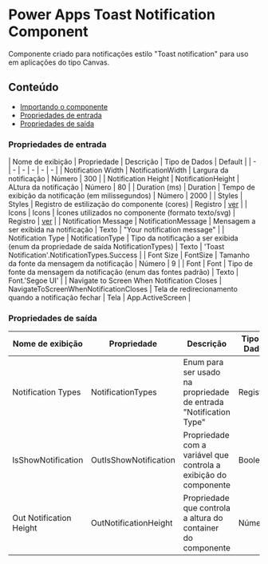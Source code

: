 # Power Apps Toast Notification Component
Componente criado para notificações estilo "Toast notification" para uso em aplicações do tipo Canvas.

## Conteúdo

- [Importando o componente](https://github.com/eduardoreisfernandes/Power-Apps-Toast-Notification-Component/blob/main/Importando%20o%20componente.md)
- [Propriedades de entrada](#propriedades-de-entrada)
- [Propriedades de saída](#propriedades-de-saída)

### Propriedades de entrada

| Nome de exibição | Propriedade | Descrição | Tipo de Dados | Default |
| - | - | - | - | - | - |
| Notification Width | NotificationWidth | Largura da notificação | Número | 300 |
| Notification Height | NotificationHeight | ALtura da notificação | Número | 80 |
| Duration (ms) | Duration | Tempo de exibição da notificação (em milissegundos) | Número | 2000 |
| Styles | Styles | Registro de estilização do componente (cores) | Registro | [ver](https://github.com/eduardoreisfernandes/Power-Apps-Toast-Notification-Component/blob/main/Importando%20o%20componente.md) |
| Icons | Icons | Ícones utilizados no componente (formato texto/svg) | Registro | [ver](https://github.com/eduardoreisfernandes/Power-Apps-Toast-Notification-Component/blob/main/Importando%20o%20componente.md) |
| Notification Message | NotificationMessage | Mensagem a ser exibida na notificação | Texto | "Your notification message" |
| Notification Type | NotificationType | Tipo da notificação a ser exibida (enum da propriedade de saída NotificationTypes) | Texto | 'Toast Notification'.NotificationTypes.Success |
| Font Size | FontSize | Tamanho da fonte da mensagem da notificação | Número | 9 |
| Font | Font | Tipo de fonte da mensagem da notificação (enum das fontes padrão) | Texto | Font.'Segoe UI' |
| Navigate to Screen When Notification Closes | NavigateToScreenWhenNotificationCloses | Tela de redirecionamento quando a notificação fechar | Tela | App.ActiveScreen |

### Propriedades de saída

| Nome de exibição | Propriedade | Descrição | Tipo de Dados | Default |
| - | - | - | - | - |
| Notification Types | NotificationTypes | Enum para ser usado na propriedade de entrada "Notification Type" | Registro | [ver](https://github.com/eduardoreisfernandes/Power-Apps-Toast-Notification-Component/blob/main/Importando%20o%20componente.md) |
| IsShowNotification | OutIsShowNotification | Propriedade com a variável que controla a exibição do componente | Booleano | IsVisible (variável interna do componente) |
| Out Notification Height | OutNotificationHeight | Propriedade que controla a altura do container do componente | Número | Max('Toast Notification'.NotificationHeight; lblNotificationMessage.Height + 43) |
